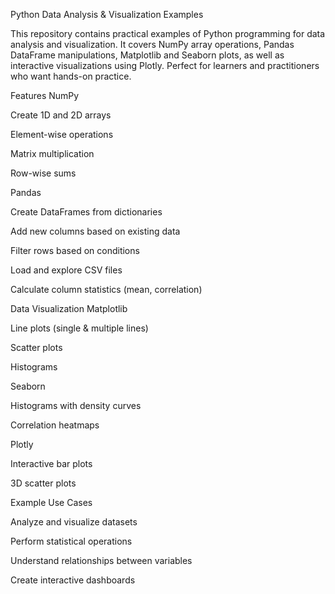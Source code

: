 Python Data Analysis & Visualization Examples

This repository contains practical examples of Python programming for data analysis and visualization. It covers NumPy array operations, Pandas DataFrame manipulations, Matplotlib and Seaborn plots, as well as interactive visualizations using Plotly. Perfect for learners and practitioners who want hands-on practice.

Features
NumPy

Create 1D and 2D arrays

Element-wise operations

Matrix multiplication

Row-wise sums

Pandas

Create DataFrames from dictionaries

Add new columns based on existing data

Filter rows based on conditions

Load and explore CSV files

Calculate column statistics (mean, correlation)

Data Visualization
Matplotlib

Line plots (single & multiple lines)

Scatter plots

Histograms

Seaborn

Histograms with density curves

Correlation heatmaps

Plotly

Interactive bar plots

3D scatter plots

Example Use Cases

Analyze and visualize datasets

Perform statistical operations

Understand relationships between variables

Create interactive dashboards
